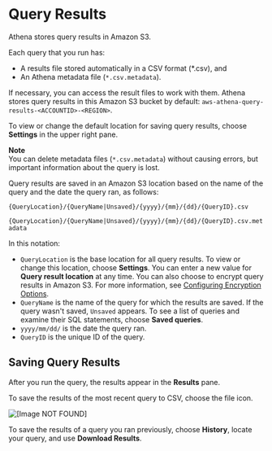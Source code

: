 # Query Results<a name="querying"></a>

Athena stores query results in Amazon S3\.

Each query that you run has:
+ A results file stored automatically in a CSV format \(\*\.csv\), and
+ An Athena metadata file \(`*.csv.metadata`\)\.

If necessary, you can access the result files to work with them\. Athena stores query results in this Amazon S3 bucket by default: `aws-athena-query-results-<ACCOUNTID>-<REGION>`\.

To view or change the default location for saving query results, choose **Settings** in the upper right pane\.

**Note**  
You can delete metadata files \(`*.csv.metadata`\) without causing errors, but important information about the query is lost\.

Query results are saved in an Amazon S3 location based on the name of the query and the date the query ran, as follows:

 `{QueryLocation}/{QueryName|Unsaved}/{yyyy}/{mm}/{dd}/{QueryID}.csv` 

 `{QueryLocation}/{QueryName|Unsaved}/{yyyy}/{mm}/{dd}/{QueryID}.csv.metadata` 

In this notation:
+  `QueryLocation` is the base location for all query results\. To view or change this location, choose **Settings**\. You can enter a new value for **Query result location** at any time\. You can also choose to encrypt query results in Amazon S3\. For more information, see [Configuring Encryption Options](encryption.md)\.
+  `QueryName` is the name of the query for which the results are saved\. If the query wasn't saved, `Unsaved` appears\. To see a list of queries and examine their SQL statements, choose **Saved queries**\.
+  `yyyy/mm/dd/` is the date the query ran\.
+  `QueryID` is the unique ID of the query\.

## Saving Query Results<a name="saving-query-results"></a>

After you run the query, the results appear in the **Results** pane\.

To save the results of the most recent query to CSV, choose the file icon\.

![\[Image NOT FOUND\]](http://docs.aws.amazon.com/athena/latest/ug/images/savecsv.png)

To save the results of a query you ran previously, choose **History**, locate your query, and use **Download Results**\.